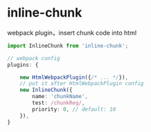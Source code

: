 # inline-chunk
webpack plugin，insert chunk code into html




```ts
import InlineChunk from 'inline-chunk';

// webpack config
plugins: {

    new HtmlWebpackPlugin({/* ... */}),
    // put it after HtmlWebpackPlugin config
    new InlineChunk({
        name: 'chunkName',
        test: /chunkReg/,
        priority: 0, // default: 10
    }),
}
```